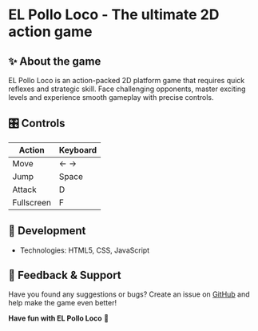 # **EL Pollo Loco - The ultimate 2D action game**

## ✨ About the game
EL Pollo Loco is an action-packed 2D platform game that requires quick reflexes and strategic skill. Face challenging opponents, master exciting levels and experience smooth gameplay with precise controls.

## 🎛 Controls
| Action | Keyboard |
|---------------|-----------|
| Move | ← → |
| Jump | Space |
| Attack | D |
| Fullscreen | F |

## 🔧 Development
- Technologies: HTML5, CSS, JavaScript

## 💬 Feedback & Support
Have you found any suggestions or bugs? Create an issue on [GitHub](https://github.com/SnowCoder404/EL-Pollo-Loco/issues) and help make the game even better!

**Have fun with EL Pollo Loco** 🚀